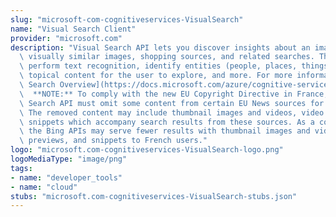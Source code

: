 ```yaml
---
slug: "microsoft-com-cognitiveservices-VisualSearch"
name: "Visual Search Client"
provider: "microsoft.com"
description: "Visual Search API lets you discover insights about an image such as\
  \ visually similar images, shopping sources, and related searches. The API can also\
  \ perform text recognition, identify entities (people, places, things), return other\
  \ topical content for the user to explore, and more. For more information, see [Visual\
  \ Search Overview](https://docs.microsoft.com/azure/cognitive-services/bing-visual-search/overview).\
  \  **NOTE:** To comply with the new EU Copyright Directive in France, the Bing Visual\
  \ Search API must omit some content from certain EU News sources for French users.\
  \ The removed content may include thumbnail images and videos, video previews, and\
  \ snippets which accompany search results from these sources. As a consequence,\
  \ the Bing APIs may serve fewer results with thumbnail images and videos, video\
  \ previews, and snippets to French users."
logo: "microsoft.com-cognitiveservices-VisualSearch-logo.png"
logoMediaType: "image/png"
tags:
- name: "developer_tools"
- name: "cloud"
stubs: "microsoft.com-cognitiveservices-VisualSearch-stubs.json"
---
```

